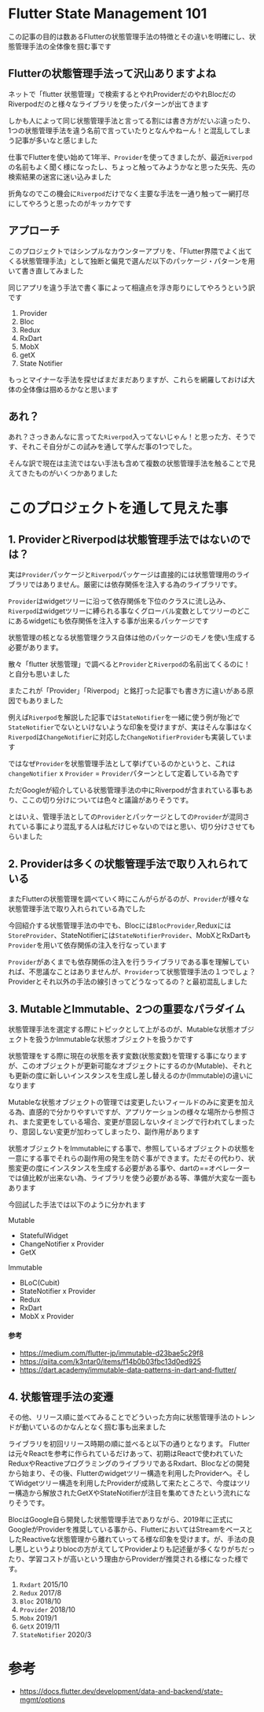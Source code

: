# Flutter State Management 101
この記事の目的は数あるFlutterの状態管理手法の特徴とその違いを明確にし、状態管理手法の全体像を掴む事です

## Flutterの状態管理手法って沢山ありますよね

ネットで「flutter 状態管理」で検索するとやれProviderだのやれBlocだのRiverpodだのと様々なライブラリを使ったパターンが出てきます

しかも人によって同じ状態管理手法と言ってる割には書き方がだいぶ違ったり、1つの状態管理手法を違う名前で言っていたりとなんやねーん！と混乱してしまう記事が多いなと感じました

仕事でFlutterを使い始めて1年半、`Provider`を使ってきましたが、最近`Riverpod`の名前もよく聞く様になったし、ちょっと触ってみようかなと思った矢先、先の検索結果の迷宮に迷い込みました

折角なのでこの機会に`Riverpod`だけでなく主要な手法を一通り触って一網打尽にしてやろうと思ったのがキッカケです

## アプローチ

このプロジェクトではシンプルなカウンターアプリを、「Flutter界隈でよく出てくる状態管理手法」として独断と偏見で選んだ以下のパッケージ・パターンを用いて書き直してみました

同じアプリを違う手法で書く事によって相違点を浮き彫りにしてやろうという訳です

1. Provider
2. Bloc
3. Redux
4. RxDart
5. MobX
6. getX
7. State Notifier

もっとマイナーな手法を探せばまだまだありますが、これらを網羅しておけば大体の全体像は掴めるかなと思います


## あれ？

あれ？さっきあんなに言ってた`Riverpod`入ってないじゃん！と思った方、そうです、それこそ自分がこの試みを通して学んだ事の1つでした。

そんな訳で現在は主流ではない手法も含めて複数の状態管理手法を触ることで見えてきたものがいくつかありました
# このプロジェクトを通して見えた事
## 1. ProviderとRiverpodは状態管理手法ではないのでは？
実は`Provider`パッケージと`Riverpod`パッケージは直接的には状態管理用のライブラリではありません。厳密には依存関係を注入する為のライブラリです。

`Provider`はwidgetツリーに沿って依存関係を下位のクラスに流し込み、`Riverpod`はwidgetツリーに縛られる事なくグローバル変数としてツリーのどこにあるwidgetにも依存関係を注入する事が出来るパッケージです

状態管理の核となる状態管理クラス自体は他のパッケージのモノを使い生成する必要があります。

散々「flutter 状態管理」で調べると`Provider`と`Riverpod`の名前出てくるのに！と自分も思いました

またこれが「Provider」「Riverpod」と銘打った記事でも書き方に違いがある原因でもありました

例えば`Riverpod`を解説した記事では`StateNotifier`を一緒に使う例が殆どで`StateNotifier`でないといけないような印象を受けますが、実はそんな事はなく`Riverpod`は`ChangeNotifier`に対応した`ChangeNotifierProvider`も実装しています

ではなぜ`Provider`を状態管理手法として挙げているのかというと、これは`changeNotifier` x `Provider` = `Provider`パターンとして定着している為です

ただGoogleが紹介している状態管理手法の中にRiverpodが含まれている事もあり、ここの切り分けについては色々と議論がありそうです。

とはいえ、管理手法としての`Provider`とパッケージとしての`Provider`が混同されている事により混乱する人は私だけじゃないのではと思い、切り分けさせてもらいました

## 2. Providerは多くの状態管理手法で取り入れられている
またFlutterの状態管理を調べていく時にこんがらがるのが、`Provider`が様々な状態管理手法で取り入れられている為でした

今回紹介する状態管理手法の中でも、Blocには`BlocProvider`,Reduxには`StoreProvider`、StateNotifierには`StateNotifierProvider`、MobXとRxDartも`Provider`を用いて依存関係の注入を行なっています

`Provider`があくまでも依存関係の注入を行うライブラリである事を理解していれば、不思議なことはありませんが、`Provider`って状態管理手法の１つでしょ？Providerとそれ以外の手法の線引きってどうなってるの？と最初混乱しました

## 3. MutableとImmutable、2つの重要なパラダイム
状態管理手法を選定する際にトピックとして上がるのが、Mutableな状態オブジェクトを扱うかImmutableな状態オブジェクトを扱うかです

状態管理をする際に現在の状態を表す変数(状態変数)を管理する事になりますが、このオブジェクトが更新可能なオブジェクトにするのか(Mutable)、それとも更新の度に新しいインスタンスを生成し差し替えるのか(Immutable)の違いになります

Mutableな状態オブジェクトの管理では変更したいフィールドのみに変更を加える為、直感的で分かりやすいですが、アプリケーションの様々な場所から参照され、また変更をしている場合、変更が意図しないタイミングで行われてしまったり、意図しない変更が加わってしまったり、副作用があります

状態オブジェクトをImmutableにする事で、参照しているオブジェクトの状態を一意にする事でそれらの副作用の発生を防ぐ事ができます。ただその代わり、状態変更の度にインスタンスを生成する必要がある事や、dartの==オペレーターでは値比較が出来ない為、ライブラリを使う必要がある等、準備が大変な一面もあります

今回試した手法では以下のように分かれます

Mutable
- StatefulWidget
- ChangeNotifier x Provider
- GetX

Immutable
- BLoC(Cubit)
- StateNotifier x Provider
- Redux
- RxDart
- MobX x Provider
#### 参考
- https://medium.com/flutter-jp/immutable-d23bae5c29f8
- https://qiita.com/k3ntar0/items/f14b0b03fbc13d0ed925
- https://dart.academy/immutable-data-patterns-in-dart-and-flutter/


## 4. 状態管理手法の変遷
その他、リリース順に並べてみることでどういった方向に状態管理手法のトレンドが動いているのかなんとなく掴む事も出来ました

ライブラリを初回リリース時期の順に並べると以下の通りとなります。
Flutterは元々Reactを参考に作られているだけあって、初期はReactで使われていたReduxやReactiveプログラミングのライブラリであるRxdart、Blocなどの開発から始まり、その後、Flutterのwidgetツリー構造を利用したProviderへ。そしてWidgetツリー構造を利用したProviderが成熟して来たところで、今度はツリー構造から解放されたGetXやStateNotifierが注目を集めてきたという流れになりそうです。

BlocはGoogle自ら開発した状態管理手法でありながら、2019年に正式にGoogleがProviderを推奨している事から、FlutterにおいてはStreamをベースとしたReactiveな状態管理から離れていってる様な印象を受けます。が、手法の良し悪しというよりblocの方がえてしてProviderよりも記述量が多くなりがちだったり、学習コストが高いという理由からProviderが推奨される様になった様です。

1. `Rxdart` 2015/10
2. `Redux` 2017/8
3. `Bloc` 2018/10
4. `Provider` 2018/10
5. `Mobx` 2019/1
6. `GetX` 2019/11
7. `StateNotifier` 2020/3

# 参考
- https://docs.flutter.dev/development/data-and-backend/state-mgmt/options